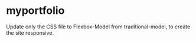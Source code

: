 # myportfolio

Update only the CSS file to Flexbox-Model from traditional-model, to create the site responsive.
